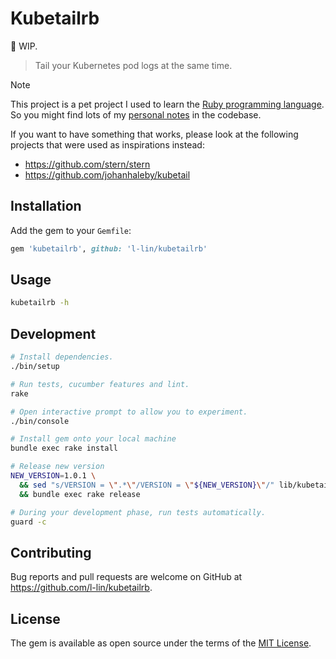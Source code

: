 # Kubetailrb

:construction: WIP.

> Tail your Kubernetes pod logs at the same time.

> [!NOTE]
> This project is a pet project I used to learn the [Ruby programming language](https://www.ruby-lang.org/en/).
> So you might find lots of my [personal notes](./journey_log.md) in the codebase.
>
> If you want to have something that works, please look at the following
> projects that were used as inspirations instead:
>
> - https://github.com/stern/stern
> - https://github.com/johanhaleby/kubetail

## Installation

Add the gem to your `Gemfile`:

```ruby
gem 'kubetailrb', github: 'l-lin/kubetailrb'
```

## Usage

```bash
kubetailrb -h
```

## Development

```bash
# Install dependencies.
./bin/setup

# Run tests, cucumber features and lint.
rake

# Open interactive prompt to allow you to experiment.
./bin/console

# Install gem onto your local machine
bundle exec rake install

# Release new version
NEW_VERSION=1.0.1 \
  && sed "s/VERSION = \".*\"/VERSION = \"${NEW_VERSION}\"/" lib/kubetailrb/version.rb
  && bundle exec rake release

# During your development phase, run tests automatically.
guard -c
```

## Contributing

Bug reports and pull requests are welcome on GitHub at https://github.com/l-lin/kubetailrb.

## License

The gem is available as open source under the terms of the [MIT License](https://opensource.org/licenses/MIT).
